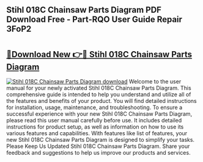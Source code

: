 ## Stihl 018C Chainsaw Parts Diagram PDF Download Free - Part-RQO User Guide Repair 3FoP2

# <h2><a href="http://dfixbur.blite.top/?on=Stihl+018C+Chainsaw+Parts+Diagram">🔗Download New 👉🔴 Stihl 018C Chainsaw Parts Diagram</a></h2>

[![Stihl 018C Chainsaw Parts Diagram download](https://i.imgur.com/lujVjoI.png)](http://dfixbur.blite.top/?on=Stihl+018C+Chainsaw+Parts+Diagram)
Welcome to the user manual for your newly activated Stihl 018C Chainsaw Parts Diagram. This comprehensive guide is intended to help you understand and utilize all of the features and benefits of your product. You will find detailed instructions for installation, usage, maintenance, and troubleshooting. To ensure a successful experience with your new Stihl 018C Chainsaw Parts Diagram, please read this user manual carefully before use. It includes detailed instructions for product setup, as well as information on how to use its various features and capabilities. With features like list of features, your new Stihl 018C Chainsaw Parts Diagram is designed to simplify your tasks. Please Keep Us Updated Stihl 018C Chainsaw Parts Diagram. Share your feedback and suggestions to help us improve our products and services.
